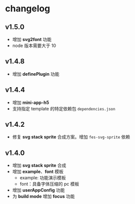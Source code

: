 # changelog

## v1.5.0

- 增加 **svg2font** 功能
- node 版本需要大于 10

## v1.4.8

- 增加 **definePlugin** 功能

## v1.4.4

- 增加 **mini-app-h5**
- 支持指定 template 的特定依赖包 `dependencies.json`

## v1.4.2
- 修复 **svg stack sprite** 合成方案。增加 `fes-svg-sprite` 依赖

## v1.4.0
- 增加 **svg stack sprite** 合成
- 增加 **example**、**font** 模板
  -  example: 功能演示模板
  -  font：具备字体压缩的 pc 模板
- 增加 **userAppConfig** 功能
- 为 **build mode** 增加 **focus** 功能
